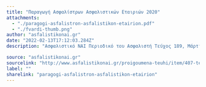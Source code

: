 ```yaml
---
title: "Παραγωγή Ασφαλίστρων Ασφαλιστικών Εταιριών 2020"
attachments:
  - "./paragogi-asfalistron-asfalistikon-etairion.pdf"
  - "./fvardi-thumb.png"
author: "asfalistikonai.gr"
date: "2022-02-13T17:12:03.284Z"
description: "Ασφαλιστικό ΝΑΙ Περιοδικό του Ασφαλιστή Τεύχος 189, Μάρτιος - Απρίλιος 2021"

source: "asfalistikonai.gr"
sourcelink: "http://www.asfalistikonai.gr/proigoumena-teuhi/item/407-teyxos-189-martios-aprilios-2021"
label: ""
sharelink: "paragogi-asfalistron-asfalistikon-etairion"
---
```

